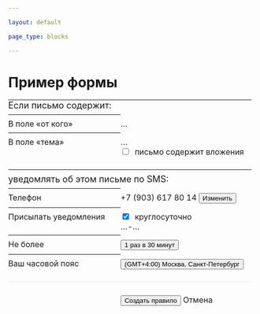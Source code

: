 ```yaml
---

layout: default

page_type: blocks

---
```


# Пример формы

<style>
table {
    border:none;
    border-collapse:collapse;
    border-spacing:0;
    padding: 0;
}
th {
  font-weight: normal;
  vertical-align: baseline;
  text-align: left;
  padding-right: 2rem;
  padding: 0.5rem 2rem 0.5rem 0;
}
th[colspan] {
  font-size: 18px;
  padding: 0.5rem 0;
}
tbody:first-of-type > tr > th[colspan] {
  padding-top: 0;
}
td {
  padding: 0.5rem 1rem 0.5rem 0;
  vertical-align: baseline;
}
tfoot > tr > td {
  border-top: 1px solid #EDECE8;
  padding-top: 1.6rem;
  padding-bottom: 1.6rem;
}
tbody > tr:last-child > td {
  padding-bottom: 1.6rem;
}
</style>

<table>
    <tfoot>
        <td></td>
        <td>
            <button class="action-button" type="button">
                <span class="button-content">Создать правило</span>
            </button>
            <span class="link">Отмена</span>
        </td>
    </tfoot>
    <tbody>
        <tr>
            <th colspan="999">
                Если письмо содержит:
            </th>
        </tr>
        <tr>
            <th>В поле «от кого»</th>
            <td>…</td>
        </tr>
        <tr>
            <th>В поле «тема»</th>
            <td>
                …
                <div>
                    <label class="toggler">
                        <input class="toggler-controller" type="checkbox">
                        <span class="checkbox toggler-view"><span class="checkbox-icon"> </span></span
                        >письмо содержит вложения
                    </label>
                </div>
            </td>
        </tr>
    </tbody>
    <tbody>
        <tr>
            <th colspan="999">
                уведомлять об этом письме по SMS:
            </th>
        </tr>
        <tr>
            <th>Телефон</th>
            <td>
                +7 (903) 617 80 14
                <button class="small-pseudo-button" type="button">Изменить</button>
            </td>
        </tr>
        <tr>
            <th>Присылать уведомления</th>
            <td>
                <label class="toggler">
                    <input class="toggler-controller" type="checkbox" checked="checked">
                    <span class="checkbox toggler-view"><span class="checkbox-icon"> </span></span
                    >круглосуточно
                </label>
                <div>
                    …-…
                </div>
            </td>
        </tr>
        <tr>
            <th>Не более</th>
            <td>
                <button class="button" type="button">
                    <span class="button-content">1 раз в 30 минут</span>
                </button>
            </td>
        </tr>
        <tr>
            <th>Ваш часовой пояс</th>
            <td>
                <button class="button" type="button">
                    <span class="button-content">(GMT+4:00) Москва, Санкт-Петербург</span>
                </button>
            </td>
        </tr>
    </tbody>
</table>
